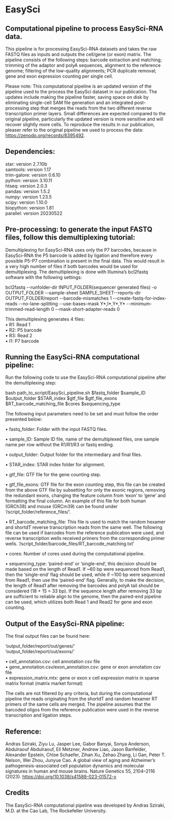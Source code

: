 # EasySci
## Computational pipeline to process EasySci-RNA data.

This pipeline is for processing EasySci-RNA datasets and takes the raw FASTQ files as inputs and outputs the cell/gene (or exon) matrix. The pipeline consists of the following steps: barcode extraction and matching; trimming of the adaptor and polyA sequences, alignment to the reference genome; filtering of the low-quality alignments; PCR duplicate removal; gene and exon expression counting per single cell.

Please note: This computational pipeline is an updated version of the pipeline used to the process the EasySci dataset in our publication. The updates include making the pipeline faster, saving space on disk by eliminating single-cell SAM file generation and an integrated post-processing step that merges the reads from the two different reverse transcription primer layers. Small differences are expected compared to the original pipeline, particularly the updated version is more sensitive and will recover slightly more cells. To reproduce the results in our publication, pleaser refer to the original pipeline we used to process the data: https://zenodo.org/records/8395492.

## Dependencies:

star: version 2.7.10b  
samtools: version 1.17  
trim-galore: version 0.6.10   
python: version 3.10.11  
htseq: version 2.0.3  
pandas: version 1.5.2   
numpy: version 1.23.5   
scipy: version 1.10.0  
biopython: version 1.81   
parallel: version 20230522  



## Pre-processing: to generate the input FASTQ files, follow this demultiplexing tutorial:

Demultiplexing for EasySci-RNA uses only the P7 barcodes, because in EasySci-RNA the P5 barcode is added by ligation and therefore every possible P5-P7 combination is present in the final data. This would result in a very high number of files if both barcodes would be used for demultiplexing. The demultiplexing is done with Illumina’s bcl2fastq software with the following settings:

bcl2fastq --runfolder-dir INPUT_FOLDER(sequencer generated files) -o OUTPUT_FOLDER --sample-sheet SAMPLE_SHEET--reports-dir OUTPUT_FOLDER/report --barcode-mismatches 1 --create-fastq-for-index-reads --no-lane-splitting --use-bases-mask Y*,I*,Y*,Y* --minimum-trimmed-read-length 0 --mask-short-adapter-reads 0

This demultiplexing generates 4 files:  
•	R1: Read 1  
•	R2: P5 barcode  
•	R3: Read 2  
•	I1: P7 barcode  


## Running the EasySci-RNA computational pipeline:

Run the following code to use the EasySci-RNA computational pipeline after the demultiplexing step:

bash path_to_script/EasySci_pipeline.sh $fastq_folder $sample_ID $output_folder $STAR_index $gtf_file $gtf_file_exons $RT_barcode_matching_file $cores $sequencing_type

The following input parameters need to be set and must follow the order presented below:

•	fastq_folder: Folder with the input FASTQ files.

•	sample_ID: Sample ID file, name of the demultiplexed files, one sample name per row without the R1/R1/R3 or fastq ending.

•	output_folder: Output folder for the intermediary and final files.

•	STAR_index: STAR index folder for alignment.

•	gtf_file: GTF file for the gene counting step.

•	gtf_file_exons: GTF file for the exon counting step, this file can be created from the above GTF file by subsetting for only the exonic regions, removing the redundant exons, changing the feature column from ‘exon’ to ‘gene’ and formatting the final column. An example of this file for both human (GRCh38) and mouse (GRCm39) can be found under ‘/script_folder/reference_files/’.

•	RT_barcode_matching_file: This file is used to match the random hexamer and shortdT reverse transcription reads from the same well. The following file can be used if barcodes from the reference publication were used, and reverse transcription wells received primers from the corresponding primer wells. ‘/script_folder/barcode_files/RT_barcode_matching.txt’

•	cores: Number of cores used during the computational pipeline.

•	sequencing_type: ‘paired-end’ or ‘single-end’, this decision should be made based on the length of Read1. If ~60 bp were sequenced from Read1, then the ‘single-end’ flag should be used, while if ~100 bp were sequenced from Read1, then use the ‘paired-end’ flag. Generally, to make the decision, the length of Read1 after removing the barcodes and polyA tail should be considered (18 + 15 = 33 bp). If the sequence length after removing 33 bp are sufficient to reliable align to the genome, then the paired-end pipeline can be used, which utilizes both Read 1 and Read2 for gene and exon counting. 


## Output of the EasySci-RNA pipeline:

The final output files can be found here:

‘output_folder/report/out/genes/’  
‘output_folder/report/out/exons/’  

•	cell_annotation.csv: cell annotation csv file  
•	gene_annotation.csv/exon_annotation.csv: gene or exon annotation csv file  
•	expression_matrix.mtx: gene or exon x cell expression matrix in sparse matrix format (matrix market format)  

The cells are not filtered by any criteria, but during the computational pipeline the reads originating from the shortdT and random hexamer RT primers of the same cells are merged. The pipeline assumes that the barcoded oligos from the reference publication were used in the reverse transcription and ligation steps.


## Reference:

Andras Sziraki, Ziyu Lu, Jasper Lee, Gabor Banyai, Sonya Anderson, Abdulraouf Abdulraouf, Eli Metzner, Andrew Liao, Jason Banfelder, Alexander Epstein, Chloe Schaefer, Zihan Xu, Zehao Zhang, Li Gan, Peter T. Nelson, Wei Zhou, Junyue Cao. A global view of aging and Alzheimer’s pathogenesis-associated cell population dynamics and molecular signatures in human and mouse brains. Nature Genetics 55, 2104–2116 (2023). https://doi.org/10.1038/s41588-023-01572-y

## Credits

The EasySci-RNA computational pipeline was developed by Andras Sziraki, M.D. at the Cao Lab, The Rockefeller University.
